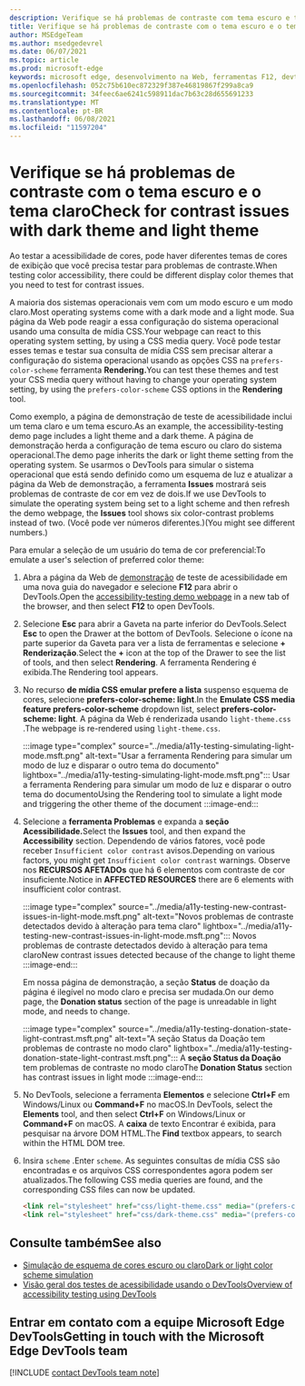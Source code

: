 ```yaml
---
description: Verifique se há problemas de contraste com tema escuro e tema claro (para modo escuro e modo claro) usando o recurso de mídia \"Emular mídia CSS prefers-color-scheme\" na ferramenta Rendering.
title: Verifique se há problemas de contraste com o tema escuro e o tema claro
author: MSEdgeTeam
ms.author: msedgedevrel
ms.date: 06/07/2021
ms.topic: article
ms.prod: microsoft-edge
keywords: microsoft edge, desenvolvimento na Web, ferramentas F12, devtools
ms.openlocfilehash: 052c75b610ec872329f387e46819867f299a8ca9
ms.sourcegitcommit: 34feec6ae6241c598911dac7b63c28d655691233
ms.translationtype: MT
ms.contentlocale: pt-BR
ms.lasthandoff: 06/08/2021
ms.locfileid: "11597204"
---
```

# <a name="check-for-contrast-issues-with-dark-theme-and-light-theme"></a><span data-ttu-id="f4f3f-104">Verifique se há problemas de contraste com o tema escuro e o tema claro</span><span class="sxs-lookup"><span data-stu-id="f4f3f-104">Check for contrast issues with dark theme and light theme</span></span>

<!-- Rendering tool: Emulate CSS media feature prefers-color-scheme -->

<span data-ttu-id="f4f3f-105">Ao testar a acessibilidade de cores, pode haver diferentes temas de cores de exibição que você precisa testar para problemas de contraste.</span><span class="sxs-lookup"><span data-stu-id="f4f3f-105">When testing color accessibility, there could be different display color themes that you need to test for contrast issues.</span></span>

<span data-ttu-id="f4f3f-106">A maioria dos sistemas operacionais vem com um modo escuro e um modo claro.</span><span class="sxs-lookup"><span data-stu-id="f4f3f-106">Most operating systems come with a dark mode and a light mode.</span></span>  <span data-ttu-id="f4f3f-107">Sua página da Web pode reagir a essa configuração do sistema operacional usando uma consulta de mídia CSS.</span><span class="sxs-lookup"><span data-stu-id="f4f3f-107">Your webpage can react to this operating system setting, by using a CSS media query.</span></span>  <span data-ttu-id="f4f3f-108">Você pode testar esses temas e testar sua consulta de mídia CSS sem precisar alterar a configuração do sistema operacional usando as opções CSS na `prefers-color-scheme` ferramenta **Rendering.**</span><span class="sxs-lookup"><span data-stu-id="f4f3f-108">You can test these themes and test your CSS media query without having to change your operating system setting, by using the `prefers-color-scheme` CSS options in the **Rendering** tool.</span></span>

<span data-ttu-id="f4f3f-109">Como exemplo, a página de demonstração de teste de acessibilidade inclui um tema claro e um tema escuro.</span><span class="sxs-lookup"><span data-stu-id="f4f3f-109">As an example, the accessibility-testing demo page includes a light theme and a dark theme.</span></span>  <span data-ttu-id="f4f3f-110">A página de demonstração herda a configuração de tema escuro ou claro do sistema operacional.</span><span class="sxs-lookup"><span data-stu-id="f4f3f-110">The demo page inherits the dark or light theme setting from the operating system.</span></span>  <span data-ttu-id="f4f3f-111">Se usarmos o DevTools para simular o sistema operacional que está sendo definido como um esquema de luz e atualizar a página da Web de demonstração, a ferramenta **Issues** mostrará seis problemas de contraste de cor em vez de dois.</span><span class="sxs-lookup"><span data-stu-id="f4f3f-111">If we use DevTools to simulate the operating system being set to a light scheme and then refresh the demo webpage, the **Issues** tool shows six color-contrast problems instead of two.</span></span>  <span data-ttu-id="f4f3f-112">(Você pode ver números diferentes.)</span><span class="sxs-lookup"><span data-stu-id="f4f3f-112">(You might see different numbers.)</span></span>


<span data-ttu-id="f4f3f-113">Para emular a seleção de um usuário do tema de cor preferencial:</span><span class="sxs-lookup"><span data-stu-id="f4f3f-113">To emulate a user's selection of preferred color theme:</span></span>

1.  <span data-ttu-id="f4f3f-114">Abra a página da Web de [demonstração][DevToolsA11yErrorsDemopage] de teste de acessibilidade em uma nova guia do navegador e selecione **F12** para abrir o DevTools.</span><span class="sxs-lookup"><span data-stu-id="f4f3f-114">Open the [accessibility-testing demo webpage][DevToolsA11yErrorsDemopage] in a new tab of the browser, and then select **F12** to open DevTools.</span></span>

1.  <span data-ttu-id="f4f3f-115">Selecione **Esc** para abrir a Gaveta na parte inferior do DevTools.</span><span class="sxs-lookup"><span data-stu-id="f4f3f-115">Select **Esc** to open the Drawer at the bottom of DevTools.</span></span>  <span data-ttu-id="f4f3f-116">Selecione o ícone na parte superior da Gaveta para ver a lista de ferramentas e selecione **+** **Renderização**.</span><span class="sxs-lookup"><span data-stu-id="f4f3f-116">Select the **+** icon at the top of the Drawer to see the list of tools, and then select **Rendering**.</span></span>  <span data-ttu-id="f4f3f-117">A ferramenta Rendering é exibida.</span><span class="sxs-lookup"><span data-stu-id="f4f3f-117">The Rendering tool appears.</span></span>

1.  <span data-ttu-id="f4f3f-118">No recurso **de mídia CSS emular prefere a lista** suspenso esquema de cores, selecione **prefers-color-scheme: light**.</span><span class="sxs-lookup"><span data-stu-id="f4f3f-118">In the **Emulate CSS media feature prefers-color-scheme** dropdown list, select **prefers-color-scheme: light**.</span></span>      <span data-ttu-id="f4f3f-119">A página da Web é renderizada usando `light-theme.css` .</span><span class="sxs-lookup"><span data-stu-id="f4f3f-119">The webpage is re-rendered using `light-theme.css`.</span></span>


    :::image type="complex" source="../media/a11y-testing-simulating-light-mode.msft.png" alt-text="Usar a ferramenta Rendering para simular um modo de luz e disparar o outro tema do documento" lightbox="../media/a11y-testing-simulating-light-mode.msft.png":::
        <span data-ttu-id="f4f3f-121">Usar a ferramenta Rendering para simular um modo de luz e disparar o outro tema do documento</span><span class="sxs-lookup"><span data-stu-id="f4f3f-121">Using the Rendering tool to simulate a light mode and triggering the other theme of the document</span></span>
    :::image-end:::


1.  <span data-ttu-id="f4f3f-122">Selecione a **ferramenta Problemas** e expanda a **seção Acessibilidade.**</span><span class="sxs-lookup"><span data-stu-id="f4f3f-122">Select the **Issues** tool, and then expand the **Accessibility** section.</span></span>  <span data-ttu-id="f4f3f-123">Dependendo de vários fatores, você pode receber `Insufficient color contrast` avisos.</span><span class="sxs-lookup"><span data-stu-id="f4f3f-123">Depending on various factors, you might get `Insufficient color contrast` warnings.</span></span> <span data-ttu-id="f4f3f-124">Observe nos **RECURSOS AFETADOs** que há 6 elementos com contraste de cor insuficiente.</span><span class="sxs-lookup"><span data-stu-id="f4f3f-124">Notice in **AFFECTED RESOURCES** there are 6 elements with insufficient color contrast.</span></span>
    
    :::image type="complex" source="../media/a11y-testing-new-contrast-issues-in-light-mode.msft.png" alt-text="Novos problemas de contraste detectados devido à alteração para tema claro" lightbox="../media/a11y-testing-new-contrast-issues-in-light-mode.msft.png":::
        <span data-ttu-id="f4f3f-126">Novos problemas de contraste detectados devido à alteração para tema claro</span><span class="sxs-lookup"><span data-stu-id="f4f3f-126">New contrast issues detected because of the change to light theme</span></span>
    :::image-end:::
    
    <span data-ttu-id="f4f3f-127">Em nossa página de demonstração, a seção **Status** de doação da página é ilegível no modo claro e precisa ser mudada.</span><span class="sxs-lookup"><span data-stu-id="f4f3f-127">On our demo page, the **Donation status** section of the page is unreadable in light mode, and needs to change.</span></span> 
    
    :::image type="complex" source="../media/a11y-testing-donation-state-light-contrast.msft.png" alt-text="A seção Status da Doação tem problemas de contraste no modo claro" lightbox="../media/a11y-testing-donation-state-light-contrast.msft.png":::
        <span data-ttu-id="f4f3f-129">A **seção Status da Doação** tem problemas de contraste no modo claro</span><span class="sxs-lookup"><span data-stu-id="f4f3f-129">The **Donation Status** section has contrast issues in light mode</span></span>
    :::image-end:::
    
1.  <span data-ttu-id="f4f3f-130">No DevTools, selecione a ferramenta **Elementos** e selecione **Ctrl+F** em Windows/Linux ou **Command+F** no macOS.</span><span class="sxs-lookup"><span data-stu-id="f4f3f-130">In DevTools, select the **Elements** tool, and then select **Ctrl+F** on Windows/Linux or **Command+F** on macOS.</span></span>  <span data-ttu-id="f4f3f-131">A **caixa** de texto Encontrar é exibida, para pesquisar na árvore DOM HTML.</span><span class="sxs-lookup"><span data-stu-id="f4f3f-131">The **Find** textbox appears, to search within the HTML DOM tree.</span></span>
 
1.  <span data-ttu-id="f4f3f-132">Insira `scheme` .</span><span class="sxs-lookup"><span data-stu-id="f4f3f-132">Enter `scheme`.</span></span>  <span data-ttu-id="f4f3f-133">As seguintes consultas de mídia CSS são encontradas e os arquivos CSS correspondentes agora podem ser atualizados.</span><span class="sxs-lookup"><span data-stu-id="f4f3f-133">The following CSS media queries are found, and the corresponding CSS files can now be updated.</span></span>

    ```html
    <link rel="stylesheet" href="css/light-theme.css" media="(prefers-color-scheme: light), (prefers-color-scheme: no-preference)">
    <link rel="stylesheet" href="css/dark-theme.css" media="(prefers-color-scheme: dark)">
    ```


## <a name="see-also"></a><span data-ttu-id="f4f3f-134">Consulte também</span><span class="sxs-lookup"><span data-stu-id="f4f3f-134">See also</span></span>

*  [<span data-ttu-id="f4f3f-135">Simulação de esquema de cores escuro ou claro</span><span class="sxs-lookup"><span data-stu-id="f4f3f-135">Dark or light color scheme simulation</span></span>][DevToolsColorSchemeSimulation]
*  [<span data-ttu-id="f4f3f-136">Visão geral dos testes de acessibilidade usando o DevTools</span><span class="sxs-lookup"><span data-stu-id="f4f3f-136">Overview of accessibility testing using DevTools</span></span>](accessibility-testing-in-devtools.md)


## <a name="getting-in-touch-with-the-microsoft-edge-devtools-team"></a><span data-ttu-id="f4f3f-137">Entrar em contato com a equipe Microsoft Edge DevTools</span><span class="sxs-lookup"><span data-stu-id="f4f3f-137">Getting in touch with the Microsoft Edge DevTools team</span></span>  

[!INCLUDE [contact DevTools team note](../includes/contact-devtools-team-note.md)]  


<!-- links -->
[DevToolsColorSchemeSimulation]: ./preferred-color-scheme-simulation.md "Simulação de esquema de cores escuro ou claro | Microsoft Docs"
[DevToolsA11yErrorsDemopage]: https://microsoftedge.github.io/DevToolsSamples/a11y-testing/page-with-errors.html "Webpage de demonstração de teste de acessibilidade | GitHub"
